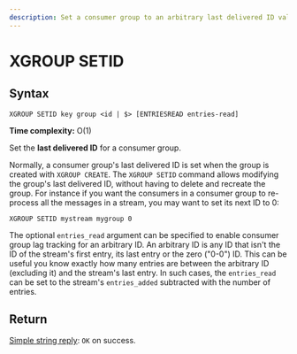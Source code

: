 ```yaml
---
description: Set a consumer group to an arbitrary last delivered ID value.
---
```


# XGROUP SETID

## Syntax

    XGROUP SETID key group <id | $> [ENTRIESREAD entries-read]

**Time complexity:** O(1)

Set the **last delivered ID** for a consumer group.

Normally, a consumer group's last delivered ID is set when the group is created with `XGROUP CREATE`.
The `XGROUP SETID` command allows modifying the group's last delivered ID, without having to delete and recreate the group.
For instance if you want the consumers in a consumer group to re-process all the messages in a stream, you may want to set its next ID to 0:

    XGROUP SETID mystream mygroup 0

The optional `entries_read` argument can be specified to enable consumer group lag tracking for an arbitrary ID.
An arbitrary ID is any ID that isn't the ID of the stream's first entry, its last entry or the zero ("0-0") ID.
This can be useful you know exactly how many entries are between the arbitrary ID (excluding it) and the stream's last entry.
In such cases, the `entries_read` can be set to the stream's `entries_added` subtracted with the number of entries.

## Return

[Simple string reply](https://redis.io/docs/reference/protocol-spec#resp-simple-strings): `OK` on success.
